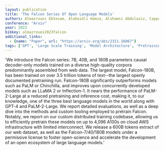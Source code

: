 ```yaml
---
layout: publication
title: 'The Falcon Series Of Open Language Models'
authors: Almazrouei Ebtesam, Alobeidli Hamza, Alshamsi Abdulaziz, Cappelli Alessandro, Cojocaru Ruxandra, Debbah Mérouane, Goffinet Étienne, Hesslow Daniel, Launay Julien, Malartic Quentin, Mazzotta Daniele, Noune Badreddine, Pannier Baptiste, Penedo Guilherme
conference: "Arxiv"
year: 2023
bibkey: almazrouei2023falcon
additional_links:
  - {name: "Paper", url: "https://arxiv.org/abs/2311.16867"}
tags: ['GPT', 'Large Scale Training', 'Model Architecture', 'Pretraining Methods', 'Reinforcement Learning', 'Training Techniques']
---
```

'We introduce the Falcon series: 7B, 40B, and 180B parameters causal decoder-only models trained on a diverse high-quality corpora predominantly assembled from web data. The largest model, Falcon-180B, has been trained on over 3.5 trillion tokens of text--the largest openly documented pretraining run. Falcon-180B significantly outperforms models such as PaLM or Chinchilla, and improves upon concurrently developed models such as LLaMA 2 or Inflection-1. It nears the performance of PaLM-2-Large at a reduced pretraining and inference cost, making it, to our knowledge, one of the three best language models in the world along with GPT-4 and PaLM-2-Large. We report detailed evaluations, as well as a deep dive into the methods and custom tooling employed to pretrain Falcon. Notably, we report on our custom distributed training codebase, allowing us to efficiently pretrain these models on up to 4,096 A100s on cloud AWS infrastructure with limited interconnect. We release a 600B tokens extract of our web dataset, as well as the Falcon-7/40/180B models under a permissive license to foster open-science and accelerate the development of an open ecosystem of large language models.'
